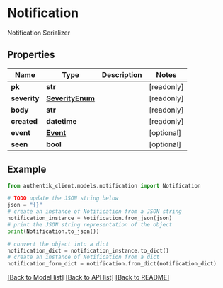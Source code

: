 # Notification

Notification Serializer

## Properties

Name | Type | Description | Notes
------------ | ------------- | ------------- | -------------
**pk** | **str** |  | [readonly] 
**severity** | [**SeverityEnum**](SeverityEnum.md) |  | [readonly] 
**body** | **str** |  | [readonly] 
**created** | **datetime** |  | [readonly] 
**event** | [**Event**](Event.md) |  | [optional] 
**seen** | **bool** |  | [optional] 

## Example

```python
from authentik_client.models.notification import Notification

# TODO update the JSON string below
json = "{}"
# create an instance of Notification from a JSON string
notification_instance = Notification.from_json(json)
# print the JSON string representation of the object
print(Notification.to_json())

# convert the object into a dict
notification_dict = notification_instance.to_dict()
# create an instance of Notification from a dict
notification_form_dict = notification.from_dict(notification_dict)
```
[[Back to Model list]](../README.md#documentation-for-models) [[Back to API list]](../README.md#documentation-for-api-endpoints) [[Back to README]](../README.md)


